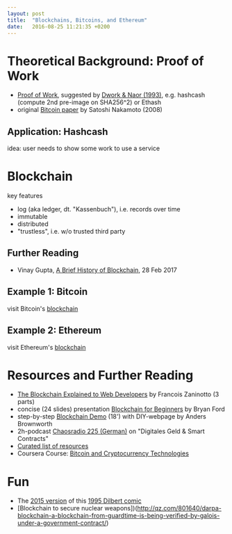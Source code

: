 ```yaml
---
layout: post
title:  "Blockchains, Bitcoins, and Ethereum"
date:   2016-08-25 11:21:35 +0200
---
```


# Theoretical Background: Proof of Work

- [Proof of Work](https://en.wikipedia.org/wiki/Proof-of-work_system),
  suggested by [Dwork & Naor
  (1993)](http://dl.acm.org/citation.cfm?id=705669), e.g. hashcash
  (compute 2nd pre-image on SHA256^2) or Ethash
- original [Bitcoin paper](https://bitcoin.org/bitcoin.pdf) by Satoshi
  Nakamoto (2008)

## Application: Hashcash

idea: user needs to show some work to use a service

# Blockchain

key features
- log (aka ledger, dt. "Kassenbuch"), i.e. records over time
- immutable
- distributed
- "trustless", i.e. w/o trusted third party

## Further Reading

- Vinay Gupta, [A Brief History of
  Blockchain](https://hbr.org/2017/02/a-brief-history-of-blockchain), 28
  Feb 2017

## Example 1: Bitcoin

visit Bitcoin's [blockchain](https://blockchain.info/)

## Example 2: Ethereum

visit Ethereum's [blockchain](https://etherchain.org/)

# Resources and Further Reading

-
  [The Blockchain Explained to Web Developers](https://marmelab.com/blog/2016/04/28/blockchain-for-web-developers-the-theory.html)
  by Francois Zaninotto (3 parts)
- concise (24 slides) presentation
  [Blockchain for Beginners](http://bford.info/log/2016/1102-cybsec-blockchain.pdf)
  by Bryan Ford
- step-by-step [Blockchain Demo](https://anders.com/blockchain/) (18')
  with DIY-webpage by Anders Brownworth
- 2h-podcast [Chaosradio 225
  (German)](http://chaosradio.ccc.de/cr225.html) on "Digitales Geld &
  Smart Contracts"
-
  [Curated list of resources](https://github.com/McFrankline/Blockchain-stuff)
- Coursera Course:
    [Bitcoin and Cryptocurrency Technologies](https://www.coursera.org/learn/cryptocurrency)

# Fun

- The [2015 version](http://www.sytaylor.net/wp-content/uploads/2015/05/dilbert-chain.jpg) of this
  [1995 Dilbert comic](http://dilbert.com/strip/1995-11-17)
- [Blockchain to secure nuclear weapons])(http://qz.com/801640/darpa-blockchain-a-blockchain-from-guardtime-is-being-verified-by-galois-under-a-government-contract/)
